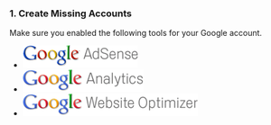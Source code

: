 ### 1. Create Missing Accounts

Make sure you enabled the following tools for your Google account.

* [![Google AdSense](/img/google-adsense-logo.gif "Google AdSense logo")](http://www.google.com/adsense "Google AdSense homepage") 
* [![Google Analytics](/img/google-analytics-logo.gif "Google Analytics logo")](http://www.google.com/analytics/ "Google Analytics homepage") 
* [![Google Website Optimizer](/img/google-website-optimizer-logo.gif "Google Website Optimizer logo")](http://www.google.com/websiteoptimizer "Google Website Optimizer homepage")
